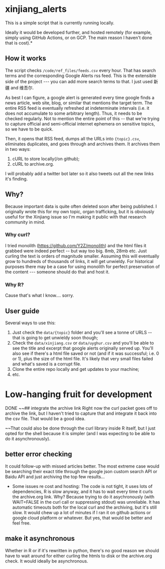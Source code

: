 # xinjiang_alerts
This is a simple script that is currently running locally. 

Ideally it would be developed further, and hosted remotely (for example, simply using GitHub Actions, or on GCP. The main reason I haven't done that is cost).* 

## How it works
The script checks `/code/ref_files/feeds.csv` every hour. That has search terms and the corresponding Google Alerts rss feed. This is the extensible side of the project --- you can add more search terms to that. I just used 新疆 and 维吾尔. 

As best I can figure, a google alert is generated every time google finds a news article, web site, blog, or similar that mentions the target term. The entire RSS feed is eventually refreshed at indeterminate intervals (i.e. it does not accumulate to some arbitrary length). Thus, it needs to be checked regularly. Not to mention the entire point of this -- that we're trying to capture official and semi-official internet ephemera on sensitive topics, so we have to be quick.

Then, it opens that RSS feed, dumps all the URLs into `{topic}.csv`, eliminates duplicates, and goes through and archives them. It archives them in two ways: 

1. cURL to store locally(/on github); 
2. cURL to archive.org. 

I will probably add a twitter bot later so it also tweets out all the new links it's finding. 

## Why?
Because important data is quite often deleted soon after being published. I originally wrote this for my own topic, organ trafficking, but it is obviously useful for the Xinjiang issue so I'm making it public with that research community in mind. 

### Why curl?
I tried monolith (https://github.com/Y2Z/monolith) and the html files it grabbed were indeed perfect -- but way too big. 8mb, 28mb etc. Just curling the text is orders of magnitude smaller. Assuming this will eventually grow to hundreds of thousands of links, it will get unwieldy. For historical purposes there may be a case for using monolith for perfect preservation of the content --- someone should do that and host it. 

### Why R?
Cause that's what I know.... sorry.

## User guide
Several ways to use this: 

1. Just check the `data/{topic}` folder and you'll see a tonne of URLS -- that is going to get unwieldy soon though; 
2. Check the `data/xinjiang.csv` or `data/uyghur.csv` and you'll be able to see the title and excerpt that google alerts originally served up. You'll also see if there's a html file saved or not (and if it was successful; i.e. 0 or 1), plus the size of the html file. It's likely that very small files failed and what's saved is a corrupt file.
3. Clone the entire repo locally and get updates to your machine; 
4. etc.

# Low-hanging fruit for development
DONE
~~## integrate the archive link
Right now the curl packet goes off to archive the link, but I haven't tried to capture that and integrate it back into the csv file. That would be a good idea. 

~~That could also be done through the curl library inside R itself, but I just opted for the shell because it is simpler (and I was expecting to be able to do it asynchronously).

## better error checking
It could follow-up with missed articles better. The most extreme case would be searching their exact title through the google json custom search API or Baidu API and just archiving the top few results... 

* Some issues re cost and hosting: 
The code is not tight, it uses lots of dependencies, R is slow anyway, and it has to wait every time it curls the archive.org link. Why? Because trying to do it asychronously (with WAIT=FALSE in the curl call or suppressing stdout) was unreliable. It has automatic timeouts both for the local curl and the archiving, but it's still slow. It would chew up a lot of minutes if I ran it on github actions or google cloud platform or whatever. But yes, that would be better and feel free. 

## make it asynchronous
Whether in R or if it's rewritten in python, there's no good reason we should have to wait around for either curling the htmls to disk or the archive.org check. It would ideally be asynchronous. 
